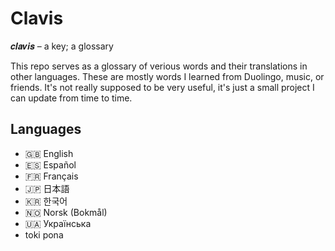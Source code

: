 # Clavis
𝒄𝒍𝒂𝒗𝒊𝒔 – a key; a glossary

This repo serves as a glossary of verious words and their translations in other languages. These are mostly words I learned from Duolingo, music, or friends. It's not really supposed to be very useful, it's just a small project I can update from time to time.

## Languages
* 🇬🇧 English
* 🇪🇸 Español
* 🇫🇷 Français
* 🇯🇵 日本語
* 🇰🇷 한국어
* 🇳🇴 Norsk (Bokmål)
* 🇺🇦 Українська 
* toki pona
